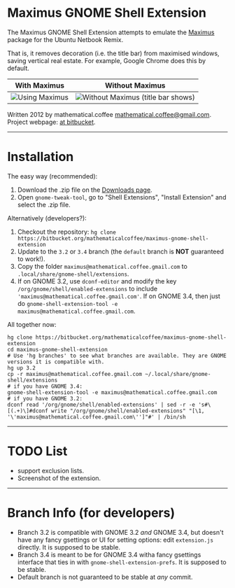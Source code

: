 # Maximus GNOME Shell Extension

The Maximus GNOME Shell Extension attempts to emulate the [Maximus](https://launchpad.net/maximus) package for the Ubuntu Netbook Remix.

That is, it removes decoration (i.e. the title bar) from maximised windows, saving vertical real estate. For example, Google Chrome does this by default.

| With Maximus  | Without Maximus |
|:-----:|:-----:|
| ![Using Maximus](http://cdn.bitbucket.org/mathematicalcoffee/maximus-gnome-shell-extension/downloads/maximus.png) | ![Without Maximus (title bar shows)](http://cdn.bitbucket.org/mathematicalcoffee/maximus-gnome-shell-extension/downloads/no-maximus.png) |

Written 2012 by mathematical.coffee [mathematical.coffee@gmail.com](mailto:mathematical.coffee@gmail.com?subject=maximus%20question).   
Project webpage: [at  bitbucket](https://bitbucket.org/mathematicalcoffee/maximus-gnome-shell-extension).

---

# Installation

The easy way (recommended):

1. Download the .zip file on the [Downloads page](https://bitbucket.org/mathematicalcoffee/maximus-gnome-shell-extension/downloads).
2. Open `gnome-tweak-tool`, go to "Shell Extensions", "Install Extension" and select the .zip file.

Alternatively (developers?):

1. Checkout the repository: `hg clone https://bitbucket.org/mathematicalcoffee/maximus-gnome-shell-extension`
2. Update to the `3.2` or `3.4` branch (the `default` branch is **NOT** guaranteed to work!).
3. Copy the folder `maximus@mathematical.coffee.gmail.com` to `.local/share/gnome-shell/extensions`.
4. If on GNOME 3.2, use `dconf-editor` and modify the key `/org/gnome/shell/enabled-extensions` to include `'maximus@mathematical.coffee.gmail.com'`. 
If on GNOME 3.4, then just do `gnome-shell-extension-tool -e maximus@mathematical.coffee.gmail.com`.

All together now:

    hg clone https://bitbucket.org/mathematicalcoffee/maximus-gnome-shell-extension
    cd maximus-gnome-shell-extension
    # Use 'hg branches' to see what branches are available. They are GNOME versions it is compatible with.
    hg up 3.2 
    cp -r maximus@mathematical.coffee.gmail.com ~/.local/share/gnome-shell/extensions
    # if you have GNOME 3.4:
    gnome-shell-extension-tool -e maximus@mathematical.coffee.gmail.com
    # if you have GNOME 3.2:
    dconf read '/org/gnome/shell/enabled-extensions' | sed -r -e 's#\[(.+)\]#dconf write "/org/gnome/shell/enabled-extensions" "[\1, '\'maximus@mathematical.coffee.gmail.com\'']"#' | /bin/sh

---

# TODO List

* support exclusion lists.
* Screenshot of the extension.

---

# Branch Info (for developers)

* Branch 3.2 is compatible with GNOME 3.2 *and* GNOME 3.4, but doesn't have any fancy gsettings or UI for setting options: edit `extension.js` directly.
It is supposed to be stable.
* Branch 3.4 is meant to be for GNOME 3.4 witha fancy gsettings interface that ties in with `gnome-shell-extension-prefs`.
It is supposed to be stable.
* Default branch is not guaranteed to be stable at *any* commit.
